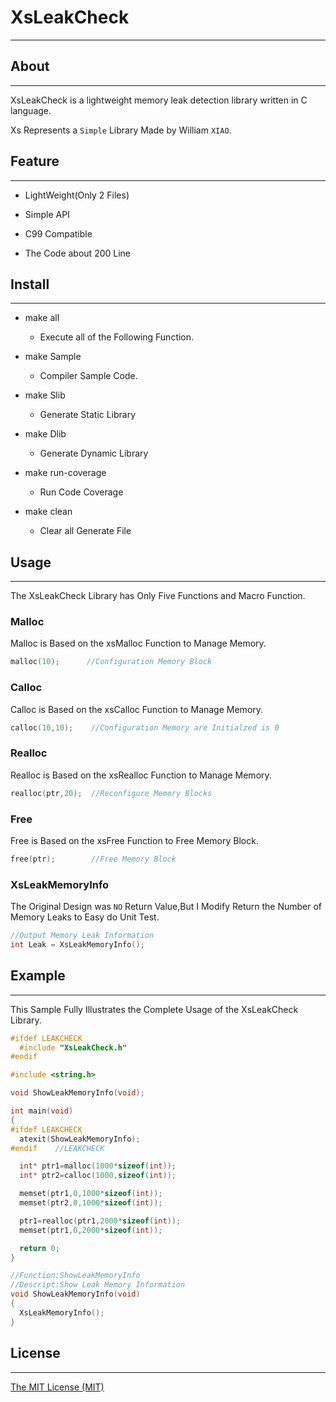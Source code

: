 # XsLeakCheck

---

## About

---

XsLeakCheck is a lightweight memory leak detection library written in C language.

Xs Represents a `Simple` Library Made by William `XIAO`.



## Feature

---

* LightWeight(Only 2 Files)

* Simple API

* C99 Compatible

* The Code about 200 Line



## Install

---

* make all
  
  * Execute all of the Following Function.

* make Sample
  
  * Compiler Sample Code.

* make Slib
  
  * Generate Static Library

* make Dlib
  
  * Generate Dynamic Library

* make run-coverage
  
  * Run Code Coverage

* make clean
  
  * Clear all Generate File

## Usage

---

The XsLeakCheck Library has Only Five Functions and Macro Function.

### Malloc

Malloc is Based on the xsMalloc Function to Manage Memory.

```c
malloc(10);      //Configuration Memory Block
```

### Calloc

Calloc is Based on the xsCalloc Function to Manage Memory.

```c
calloc(10,10);    //Configuration Memory are Initialzed is 0
```

### Realloc

Realloc is Based on the xsRealloc Function to Manage Memory.

```c
realloc(ptr,20);  //Reconfigure Memory Blocks
```

### Free

Free is Based on the xsFree Function to Free Memory Block.

```c
free(ptr);        //Free Memory Block
```

### XsLeakMemoryInfo

The Original Design was `NO` Return Value,But I Modify  Return the Number of Memory Leaks to Easy do Unit Test.

```c
//Output Memory Leak Information
int Leak = XsLeakMemoryInfo();
```

## Example

---

This Sample Fully Illustrates the Complete Usage of the XsLeakCheck Library.

```c
#ifdef LEAKCHECK
  #include "XsLeakCheck.h"
#endif

#include <string.h>

void ShowLeakMemoryInfo(void);

int main(void)
{
#ifdef LEAKCHECK
  atexit(ShowLeakMemoryInfo);
#endif    //LEAKCHECK

  int* ptr1=malloc(1000*sizeof(int));
  int* ptr2=calloc(1000,sizeof(int));

  memset(ptr1,0,1000*sizeof(int));
  memset(ptr2,0,1000*sizeof(int));

  ptr1=realloc(ptr1,2000*sizeof(int));
  memset(ptr1,0,2000*sizeof(int));

  return 0;
}

//Function:ShowLeakMemoryInfo
//Descript:Show Leak Memory Information
void ShowLeakMemoryInfo(void)
{
  XsLeakMemoryInfo();
}
```

## License

---

[The MIT License (MIT)](http://opensource.org/licenses/mit-license.php)


